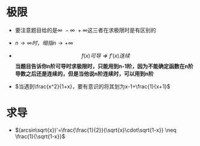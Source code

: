 # 极限
- 要注意题目给的是$\infty \ -\infty\  +\infty$这三者在求极限时是有区别的
- $n \rightarrow \infty 时，暗指 n \rightarrow +\infty$
- $$f(x) 可导 \nRightarrow f'(x)连续$$
**当题目告诉你n阶可导时求极限时，只能用到n-1阶，因为不能确定函数在n阶导数之后还是连续的，但是当他说n阶连续时，可以用到n阶**


- $当遇到\frac{x^2}{1+x}，要有意识的将其划为x-1+\frac{1}{x+1}$

# 求导
- $(arcsin\sqrt{x})'=\frac{\frac{1}{2}}{\sqrt{x}\cdot\sqrt{1-x}} \neq \frac{1}{\sqrt{1-x}}$  
